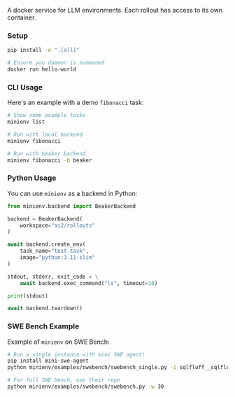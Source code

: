 A docker service for LLM environments. Each rollout has access to its own container.

### Setup

```sh
pip install -e ".[all]"

# Ensure you daemon is summoned
docker run hello-world
```

### CLI Usage

Here's an example with a demo `fibonacci` task:

```sh
# Show some example tasks
minienv list

# Run with local backend
minienv fibonacci

# Run with beaker backend
minienv fibonacci -b beaker
```

### Python Usage

You can use `minienv` as a backend in Python:

```python
from minienv.backend import BeakerBackend

backend = BeakerBackend(
    workspace="ai2/rollouts"
)

await backend.create_env(
    task_name="test-task", 
    image="python:3.11-slim"
)

stdout, stderr, exit_code = \
    await backend.exec_command("ls", timeout=10)

print(stdout)

await backend.teardown()
```

### SWE Bench Example

Example of `minienv` on SWE Bench:

```sh
# Run a single instance with mini SWE agent!
pip install mini-swe-agent
python minienv/examples/swebench/swebench_single.py -i sqlfluff__sqlfluff-1625

# For full SWE bench, use their repo
python minienv/examples/swebench/swebench.py -w 30
```